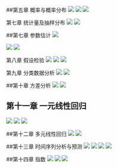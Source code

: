 
##第五章 概率与概率分布
![](/media/15896990479178.jpg)
![](/media/15896990683317.jpg)
![](/media/15896990814109.jpg)

第七章 统计量及抽样分布
![](/media/15896991307728.jpg)
![](/media/15896991530830.jpg)

##第七章 参数估计
![](/media/15896991752072.jpg)

![](/media/15896991913599.jpg)
![](/media/15896992107798.jpg)

第八章 假设检验
![](/media/15896992717241.jpg)
![](/media/15896992968281.jpg)
![](/media/15896993128628.jpg)

第九章 分类数据分析
![](/media/15896993395286.jpg)
![](/media/15896993520880.jpg)

##第十章 方差分析
![](/media/15896993798194.jpg)
![](/media/15896993902525.jpg)

## 第十一章 一元线性回归

![](/media/15896994196620.jpg)
![](/media/15896994335983.jpg)
![](/media/15896994441582.jpg)

##第十二章 多元线性回归
![](/media/15896994698813.jpg)
![](/media/15896994908828.jpg)

##第十三章 时间序列分析与预测
![](/media/15896995164582.jpg)
![](/media/15896995247226.jpg)
![](/media/15896995354466.jpg)
![](/media/15896995444775.jpg)

##第十四章 指数
![](/media/15896995659128.jpg)
![](/media/15896995802572.jpg)
![](/media/15896995921482.jpg)
